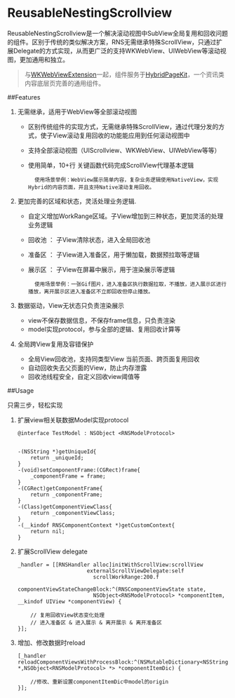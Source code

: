 # ReusableNestingScrollview

ReusableNestingScrollview是一个解决滚动视图中SubView全局复用和回收问题的组件。区别于传统的类似解决方案，RNS无需继承特殊ScrollView，只通过扩展Delegate的方式实现，从而更广泛的支持WKWebView、UIWebView等滚动视图，更加通用和独立。

> 与[WKWebViewExtension](https://github.com/dequan1331/WKWebViewExtension)一起，组件服务于[HybridPageKit](https://github.com/dequan1331/HybridPageKit)，一个资讯类内容底层页完善的通用组件。

##Features

1.	无需继承，适用于WebView等全部滚动视图
	*	区别传统组件的实现方式，无需继承特殊ScrollView，通过代理分发的方式，使子View滚动复用回收的功能能应用到任何滚动视图中
	* 支持全部滚动视图（UIScrollview、WKWebView、UIWebView等等）
	* 使用简单，10+行 关键函数代码完成ScrollView代理基本逻辑

			使用场景举例：WebView展示简单内容，复杂业务逻辑使用NativeView，实现Hybrid的内容页面，并且支持Native滚动复用回收。

2.	更加完善的区域和状态，灵活处理业务逻辑.
	*	自定义增加WorkRange区域。子View增加到三种状态，更加灵活的处理业务逻辑
	* 回收池 ： 子View清除状态，进入全局回收池
	* 准备区 ： 子View进入准备区，用于懒加载，数据预拉取等逻辑
	* 展示区 ： 子View在屏幕中展示，用于渲染展示等逻辑

	
			使用场景举例：一张Gif图片，进入准备区执行数据拉取，不播放，进入展示区进行播放，离开展示区进入准备区不立即回收但停止播放。

3.	数据驱动，View无状态只负责渲染展示
	
	* view不保存数据信息，不保存frame信息，只负责渲染
	* model实现protocol，参与全部的逻辑、复用回收计算等

4.	全局跨View复用及容错保护
	
	*	全局View回收池，支持同类型View 当前页面、跨页面复用回收
	*	自动回收失去父页面的View，防止内存泄露
	*	回收池线程安全，自定义回收view阈值等
	

##Usage
	
只需三步，轻松实现
	
1.	扩展view相关联数据Model实现protocol

		@interface TestModel : NSObject <RNSModelProtocol>
		
		
		-(NSString *)getUniqueId{
		    return _uniqueId;
		}
		-(void)setComponentFrame:(CGRect)frame{
		    _componentFrame = frame;
		}
		-(CGRect)getComponentFrame{
		    return _componentFrame;
		}
		-(Class)getComponentViewClass{
		    return _componentViewClass;
		}
		-(__kindof RNSComponentContext *)getCustomContext{
		    return nil;
		}

2.	扩展ScrollView delegate

	
		_handler = [[RNSHandler alloc]initWithScrollView:scrollView
	                          externalScrollViewDelegate:self 
	                            scrollWorkRange:200.f 
	                            componentViewStateChangeBlock:^(RNSComponentViewState state, 
	                            NSObject<RNSModelProtocol> *componentItem, __kindof UIView *componentView) {
	        
	        // 复用回收View状态变化处理
	        // 进入准备区 & 进入展示 & 离开展示 & 离开准备区
	    }];

3.	增加、修改数据时reload

		[_handler reloadComponentViewsWithProcessBlock:^(NSMutableDictionary<NSString *,NSObject<RNSModelProtocol> *> *componentItemDic) {        
        	
        	//修改、重新设置componentItemDic中model的origin
    	}];
